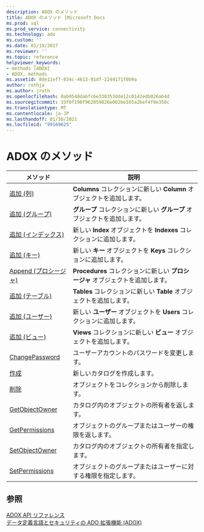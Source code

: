 ```yaml
---
description: ADOX のメソッド
title: ADOX のメソッド |Microsoft Docs
ms.prod: sql
ms.prod_service: connectivity
ms.technology: ado
ms.custom: ''
ms.date: 01/19/2017
ms.reviewer: ''
ms.topic: reference
helpviewer_keywords:
- methods [ADOX]
- ADOX, methods
ms.assetid: 8de11ef7-034c-4613-91df-2244171f0b9a
author: rothja
ms.author: jroth
ms.openlocfilehash: 0ab9548dabfc6e330353dde12c0142edb026ab4d
ms.sourcegitcommit: 33f0f190f962059826e002be165a2bef4f9e350c
ms.translationtype: MT
ms.contentlocale: ja-JP
ms.lasthandoff: 01/30/2021
ms.locfileid: "99169625"
---
```

# <a name="adox-methods"></a>ADOX のメソッド

|メソッド|説明|  
|-|-|  
|[追加 (列)](./append-method-adox-columns.md)|**Columns** コレクションに新しい **Column** オブジェクトを追加します。|  
|[追加 (グループ)](./append-method-adox-groups.md)|**グループ** コレクションに新しい **グループ** オブジェクトを追加します。|  
|[追加 (インデックス)](./append-method-adox-indexes.md)|新しい **Index** オブジェクトを **Indexes** コレクションに追加します。|  
|[追加 (キー)](./append-method-adox-keys.md)|新しい **キー** オブジェクトを **Keys** コレクションに追加します。|  
|[Append (プロシージャ)](./append-method-adox-procedures.md)|**Procedures** コレクションに新しい **プロシージャ** オブジェクトを追加します。|  
|[追加 (テーブル)](./append-method-adox-tables.md)|**Tables** コレクションに新しい **Table** オブジェクトを追加します。|  
|[追加 (ユーザー)](./append-method-adox-users.md)|新しい **ユーザー** オブジェクトを **Users** コレクションに追加します。|  
|[追加 (ビュー)](./append-method-adox-views.md)|**Views** コレクションに新しい **ビュー** オブジェクトを追加します。|  
|[ChangePassword](./changepassword-method-adox.md)|ユーザーアカウントのパスワードを変更します。|  
|[作成](./create-method-adox.md)|新しいカタログを作成します。|  
|[削除](./delete-method-adox-collections.md)|オブジェクトをコレクションから削除します。|  
|[GetObjectOwner](./getobjectowner-method-adox.md)|カタログ内のオブジェクトの所有者を返します。|  
|[GetPermissions](./getpermissions-method-adox.md)|オブジェクトのグループまたはユーザーの権限を返します。|  
|[SetObjectOwner](./setobjectowner-method.md)|カタログ内のオブジェクトの所有者を指定します。|  
|[SetPermissions](./setpermissions-method-adox.md)|オブジェクトのグループまたはユーザーに対する権限を指定します。|  
  
## <a name="see-also"></a>参照  
 [ADOX API リファレンス](./adox-object-model.md)   
 [データ定義言語とセキュリティの ADO 拡張機能 (ADOX)](../../guide/extensions/ado-extensions-for-data-definition-language-and-security-adox.md)